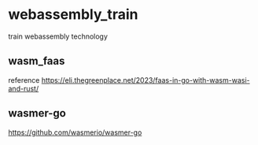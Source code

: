 # webassembly_train
train webassembly technology

## wasm_faas
reference https://eli.thegreenplace.net/2023/faas-in-go-with-wasm-wasi-and-rust/

## wasmer-go
https://github.com/wasmerio/wasmer-go